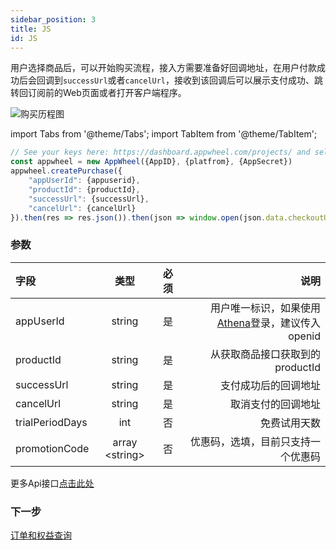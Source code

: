 ```yaml
---
sidebar_position: 3
title: JS
id: JS
---
```


用户选择商品后，可以开始购买流程，接入方需要准备好回调地址，在用户付款成功后会回调到`successUrl`或者`cancelUrl`，接收到该回调后可以展示支付成功、跳转回订阅前的Web页面或者打开客户端程序。

![购买历程图](/img/stripePayments/sub_buy.jpg)

import Tabs from '@theme/Tabs';
import TabItem from '@theme/TabItem';

<Tabs>
 <TabItem value="javascript" label="javascript">

```javascript
// See your keys here: https://dashboard.appwheel.com/projects/ and select app
const appwheel = new AppWheel({AppID}, {platfrom}, {AppSecret})
appwheel.createPurchase({
    "appUserId": {appuserid},
    "productId": {productId},
    "successUrl": {successUrl},
    "cancelUrl": {cancelUrl}
}).then(res => res.json()).then(json => window.open(json.data.checkoutUrl))
```

  </TabItem>
</Tabs>

### 参数

| 字段 | 类型 | 必须 | 说明 |
|:----------------|:-------------:|:--:|-------------------------------:|
| appUserId | string | 是 | 用户唯一标识，如果使用[Athena](https://docs.pixocial.io/athena/docs/intro)登录，建议传入openid |
| productId | string | 是 | 从获取商品接口获取到的productId |
| successUrl | string | 是 | 支付成功后的回调地址 |
| cancelUrl | string | 是 | 取消支付的回调地址 |
| trialPeriodDays | int | 否 | 免费试用天数 |
|promotionCode| array &lt;string&gt; | 否 |优惠码，选填，目前只支持一个优惠码|
更多Api接口[点击此处](/Installation/api)

### 下一步

[订单和权益查询](/UserBenefits/js)